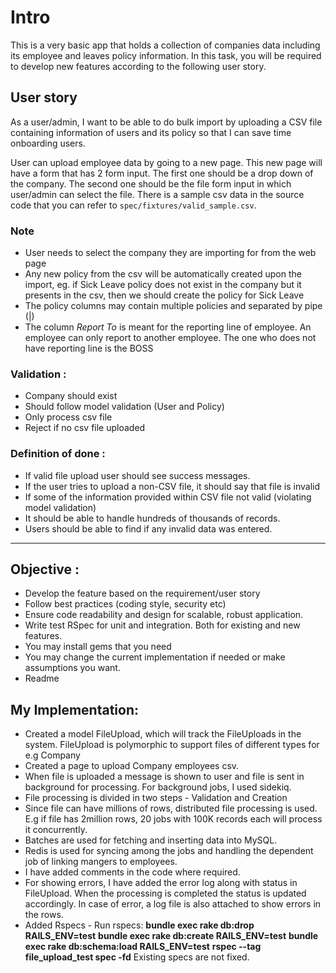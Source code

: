 # Intro
This is a very basic app that holds a collection of companies data including its employee and leaves policy information. In this task, you will be required to develop new features according to the following user story.

## User story
As a user/admin, I want to be able to do bulk import by uploading a CSV file containing information of users and its policy so that I can save time onboarding users.

User can upload employee data by going to a new page. This new page will have a form that has 2 form input. The first one should be a drop down of the company. The second one should be the file form input in which user/admin can select the file. There is a sample csv data in the source code that you can refer to `spec/fixtures/valid_sample.csv`.

### Note
* User needs to select the company they are importing for from the web page
* Any new policy from the csv will be automatically created upon the import, eg. if Sick Leave policy does not exist in the company but it presents in the csv, then we should create the policy for Sick Leave
* The policy columns may contain multiple policies and separated by pipe (|)
* The column *Report To* is meant for the reporting line of employee. An employee can only report to another employee. The one who does not have reporting line is the BOSS

### Validation :

* Company should exist
* Should follow model validation (User and Policy)
* Only process csv file
* Reject if no csv file uploaded


### Definition of done :

* If valid file upload user should see success messages.
* If the user tries to upload a non-CSV file, it should say  that file is invalid
* If some of the information provided within CSV file not valid (violating model validation)
* It should be able to handle hundreds of thousands of records.
* Users should be able to find if any invalid data was entered.
---

## Objective :

* Develop the feature based on the requirement/user story
* Follow best practices (coding style, security etc)
* Ensure code readability and design for scalable, robust application.
* Write test RSpec for unit and integration. Both for existing and new features.
* You may install gems that you need
* You may change the current implementation if needed or make assumptions you want.
* Readme

## My Implementation:

* Created a model FileUpload, which will track the FileUploads in the system. FileUpload is polymorphic to support files of different types for e.g Company
* Created a page to upload Company employees csv.
* When file is uploaded a message is shown to user and file is sent in background for processing. For background jobs, I used sidekiq.
* File processing is divided in two steps - Validation and Creation
* Since file can have millions of rows, distributed file processing is used. E.g if file has 2million rows, 20 jobs with 100K records each will process it concurrently.
* Batches are used for fetching and inserting data into MySQL.
* Redis is used for syncing among the jobs and handling the dependent job of linking mangers to employees.
* I have added comments in the code where required.
* For showing errors, I have added the error log along with status in FileUpload. When the processing is completed the status is updated accordingly. In case of error, a log file is also attached to show errors in the rows.
* Added Rspecs - 
  Run rspecs:
  **bundle exec rake db:drop RAILS_ENV=test**
  **bundle exec rake db:create RAILS_ENV=test**
  **bundle exec rake db:schema:load RAILS_ENV=test**
  **rspec --tag file_upload_test spec -fd** 
  Existing specs are not fixed.
